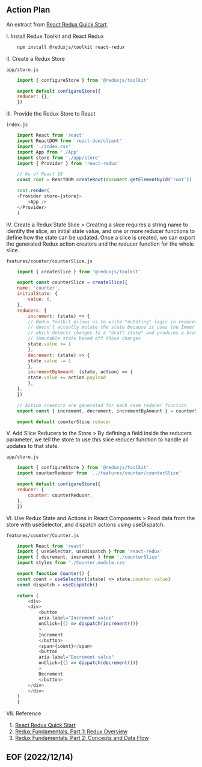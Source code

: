 
## Action Plan 

An extract from [React Redux Quick Start](https://react-redux.js.org/tutorials/quick-start). 


I. Install Redux Toolkit and React Redux
```bash
    npm install @reduxjs/toolkit react-redux
```


II. Create a Redux Store

    app/store.js
```javascript
    import { configureStore } from '@reduxjs/toolkit'

    export default configureStore({
    reducer: {},
    })
```


III. Provide the Redux Store to React

    index.js
```javascript
    import React from 'react'
    import ReactDOM from 'react-dom/client'
    import './index.css'
    import App from './App'
    import store from './app/store'
    import { Provider } from 'react-redux'

    // As of React 18
    const root = ReactDOM.createRoot(document.getElementById('root'))

    root.render(
    <Provider store={store}>
        <App />
    </Provider>
    )
```


IV. Create a Redux State Slice
    > Creating a slice requires a string name to identify the slice, an initial state value, and one or more reducer functions to define how the state can be updated. Once a slice is created, we can export the generated Redux action creators and the reducer function for the whole slice.

    features/counter/counterSlice.js
```javascript
    import { createSlice } from '@reduxjs/toolkit'

    export const counterSlice = createSlice({
    name: 'counter',
    initialState: {
        value: 0,
    },
    reducers: {
        increment: (state) => {
        // Redux Toolkit allows us to write "mutating" logic in reducers. It
        // doesn't actually mutate the state because it uses the Immer library,
        // which detects changes to a "draft state" and produces a brand new
        // immutable state based off those changes
        state.value += 1
        },
        decrement: (state) => {
        state.value -= 1
        },
        incrementByAmount: (state, action) => {
        state.value += action.payload
        },
    },
    })

    // Action creators are generated for each case reducer function
    export const { increment, decrement, incrementByAmount } = counterSlice.actions

    export default counterSlice.reducer
```

V. Add Slice Reducers to the Store
    >  By defining a field inside the reducers parameter, we tell the store to use this slice reducer function to handle all updates to that state.

    app/store.js
```javascript
    import { configureStore } from '@reduxjs/toolkit'
    import counterReducer from '../features/counter/counterSlice'

    export default configureStore({
    reducer: {
        counter: counterReducer,
    },
    })
```


VI. Use Redux State and Actions in React Components
    >  Read data from the store with useSelector, and dispatch actions using useDispatch. 

    features/counter/Counter.js
```javascript
    import React from 'react'
    import { useSelector, useDispatch } from 'react-redux'
    import { decrement, increment } from './counterSlice'
    import styles from './Counter.module.css'

    export function Counter() {
    const count = useSelector((state) => state.counter.value)
    const dispatch = useDispatch()

    return (
        <div>
        <div>
            <button
            aria-label="Increment value"
            onClick={() => dispatch(increment())}
            >
            Increment
            </button>
            <span>{count}</span>
            <button
            aria-label="Decrement value"
            onClick={() => dispatch(decrement())}
            >
            Decrement
            </button>
        </div>
        </div>
    )
    }
```


VII. Reference 
1. [React Redux Quick Start](https://react-redux.js.org/tutorials/quick-start)
2. [Redux Fundamentals, Part 1: Redux Overview](https://redux.js.org/tutorials/fundamentals/part-1-overview)
3. [Redux Fundamentals, Part 2: Concepts and Data Flow](https://redux.js.org/tutorials/fundamentals/part-2-concepts-data-flow)


## EOF (2022/12/14)